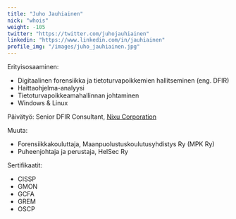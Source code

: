 ```yaml
---
title: "Juho Jauhiainen"
nick: "whois"
weight: -105
twitter: "https://twitter.com/juhojauhiainen"
linkedin: "https://www.linkedin.com/in/jauhiainen"
profile_img: "/images/juho_jauhiainen.jpg"
---
```


Erityisosaaminen:
* Digitaalinen forensiikka ja tietoturvapoikkemien hallitseminen (eng. DFIR)
* Haittaohjelma-analyysi
* Tietoturvapoikkeamahallinnan johtaminen
* Windows & Linux

Päivätyö: Senior DFIR Consultant, [Nixu Corporation](https://www.nixu.com)

Muuta:
* Forensiikkakouluttaja, Maanpuolustuskoulutusyhdistys Ry (MPK Ry)
* Puheenjohtaja ja perustaja, HelSec Ry

Sertifikaatit:
* CISSP
* GMON
* GCFA
* GREM
* OSCP
